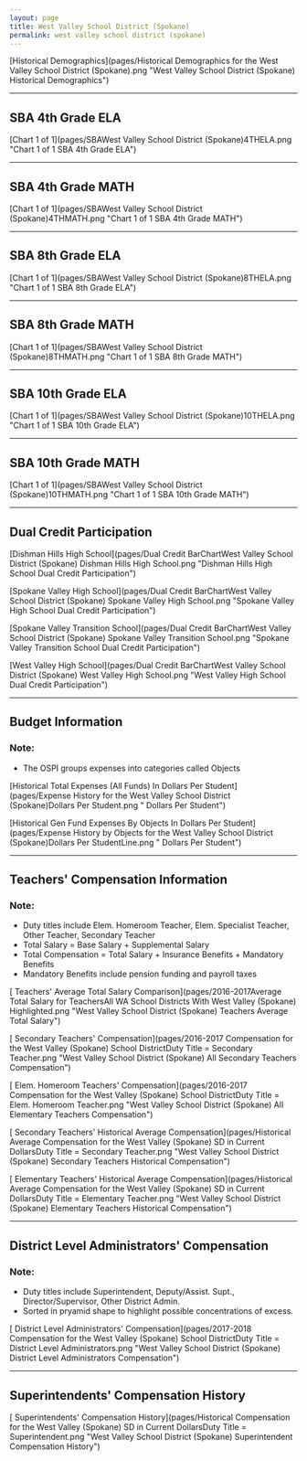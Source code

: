 ```yaml
---
layout: page
title: West Valley School District (Spokane)
permalink: west valley school district (spokane)
---
```



[Historical Demographics](pages/Historical Demographics for the West Valley School District (Spokane).png "West Valley School District (Spokane) Historical Demographics")

___

## SBA 4th Grade ELA

[Chart 1 of 1](pages/SBAWest Valley School District (Spokane)4THELA.png "Chart 1 of 1 SBA 4th Grade ELA")


___

## SBA 4th Grade MATH

[Chart 1 of 1](pages/SBAWest Valley School District (Spokane)4THMATH.png "Chart 1 of 1 SBA 4th Grade MATH")


___

## SBA 8th Grade ELA

[Chart 1 of 1](pages/SBAWest Valley School District (Spokane)8THELA.png "Chart 1 of 1 SBA 8th Grade ELA")


___

## SBA 8th Grade MATH

[Chart 1 of 1](pages/SBAWest Valley School District (Spokane)8THMATH.png "Chart 1 of 1 SBA 8th Grade MATH")


___

## SBA 10th Grade ELA

[Chart 1 of 1](pages/SBAWest Valley School District (Spokane)10THELA.png "Chart 1 of 1 SBA 10th Grade ELA")


___

## SBA 10th Grade MATH

[Chart 1 of 1](pages/SBAWest Valley School District (Spokane)10THMATH.png "Chart 1 of 1 SBA 10th Grade MATH")


___

## Dual Credit Participation

[Dishman Hills High School](pages/Dual Credit BarChartWest Valley School District (Spokane) Dishman Hills High School.png "Dishman Hills High School Dual Credit Participation")

[Spokane Valley High School](pages/Dual Credit BarChartWest Valley School District (Spokane) Spokane Valley High School.png "Spokane Valley High School Dual Credit Participation")

[Spokane Valley Transition School](pages/Dual Credit BarChartWest Valley School District (Spokane) Spokane Valley Transition School.png "Spokane Valley Transition School Dual Credit Participation")

[West Valley High School](pages/Dual Credit BarChartWest Valley School District (Spokane) West Valley High School.png "West Valley High School Dual Credit Participation")


___

## Budget Information
### Note:
- The OSPI groups expenses into categories called Objects

[Historical Total Expenses (All Funds) In Dollars Per Student](pages/Expense History for the West Valley School District (Spokane)Dollars Per Student.png " Dollars Per Student")

[Historical Gen Fund Expenses By Objects In Dollars Per Student](pages/Expense History by Objects for the West Valley School District (Spokane)Dollars Per StudentLine.png " Dollars Per Student")


___

## Teachers' Compensation Information
### Note:
- Duty titles include Elem. Homeroom Teacher, Elem. Specialist Teacher, Other Teacher, Secondary Teacher
- Total Salary = Base Salary + Supplemental Salary
- Total Compensation = Total Salary + Insurance Benefits + Mandatory Benefits
- Mandatory Benefits include pension funding and payroll taxes

[ Teachers' Average Total Salary Comparison](pages/2016-2017Average Total Salary for TeachersAll WA School Districts With West Valley (Spokane) Highlighted.png "West Valley School District (Spokane) Teachers Average Total Salary")

[ Secondary Teachers' Compensation](pages/2016-2017 Compensation for the West Valley (Spokane) School DistrictDuty Title = Secondary Teacher.png "West Valley School District (Spokane) All Secondary Teachers Compensation")

[ Elem. Homeroom Teachers' Compensation](pages/2016-2017 Compensation for the West Valley (Spokane) School DistrictDuty Title = Elem. Homeroom Teacher.png "West Valley School District (Spokane) All Elementary Teachers Compensation")

[ Secondary Teachers' Historical Average Compensation](pages/Historical Average Compensation for the West Valley (Spokane) SD in Current DollarsDuty Title = Secondary Teacher.png "West Valley School District (Spokane) Secondary Teachers Historical Compensation")

[ Elementary Teachers' Historical Average Compensation](pages/Historical Average Compensation for the West Valley (Spokane) SD in Current DollarsDuty Title = Elementary Teacher.png "West Valley School District (Spokane) Elementary Teachers Historical Compensation")


___

## District Level Administrators' Compensation

### Note:
- Duty titles include Superintendent, Deputy/Assist. Supt., Director/Supervisor, Other District Admin.
- Sorted in pryamid shape to highlight possible concentrations of excess.

[ District Level Administrators' Compensation](pages/2017-2018 Compensation for the West Valley (Spokane) School DistrictDuty Title = District Level Administrators.png "West Valley School District (Spokane) District Level Administrators Compensation")


___

## Superintendents' Compensation History

[ Superintendents' Compensation History](pages/Historical Compensation for the West Valley (Spokane) SD in Current DollarsDuty Title = Superintendent.png "West Valley School District (Spokane) Superintendent Compensation History")

